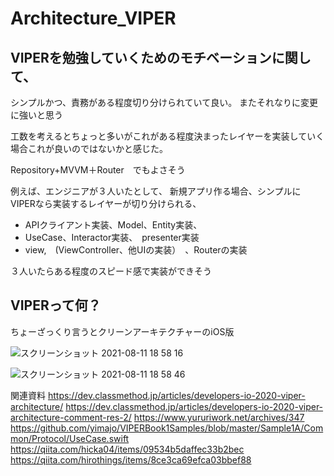 # Architecture_VIPER
## VIPERを勉強していくためのモチベーションに関して、
シンプルかつ、責務がある程度切り分けられていて良い。
またそれなりに変更に強いと思う


工数を考えるとちょっと多いがこれがある程度決まったレイヤーを実装していく場合これが良いのではないかと感じた。

Repository+MVVM＋Router　でもよさそう

例えば、エンジニアが３人いたとして、
新規アプリ作る場合、シンプルにVIPERなら実装するレイヤーが切り分けられる、

- APIクライアント実装、Model、Entity実装、　
- UseCase、Interactor実装、　presenter実装 　
- view,　(ViewController、他UIの実装）　、Routerの実装

３人いたらある程度のスピード感で実装ができそう

## VIPERって何？
ちょーざっくり言うとクリーンアーキテクチャーのiOS版

![スクリーンショット 2021-08-11 18 58 16](https://user-images.githubusercontent.com/52149750/129009833-438b88d8-96f2-47ba-a15f-2a2cd166cbe4.png)

![スクリーンショット 2021-08-11 18 58 46](https://user-images.githubusercontent.com/52149750/129009886-1b9501ec-83ad-46bb-9aff-b5d035ac7d31.png)


関連資料
https://dev.classmethod.jp/articles/developers-io-2020-viper-architecture/
https://dev.classmethod.jp/articles/developers-io-2020-viper-architecture-comment-res-2/
https://www.yururiwork.net/archives/347
https://github.com/yimajo/VIPERBook1Samples/blob/master/Sample1A/Common/Protocol/UseCase.swift
https://qiita.com/hicka04/items/09534b5daffec33b2bec
https://qiita.com/hirothings/items/8ce3ca69efca03bbef88
